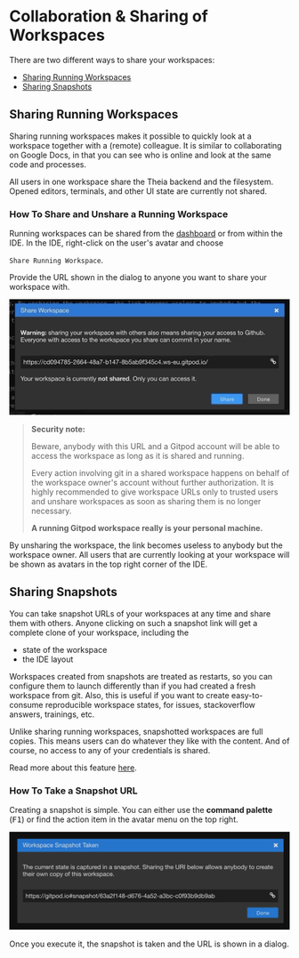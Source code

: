 # Collaboration & Sharing of Workspaces

There are two different ways to share your workspaces:

 - [Sharing Running Workspaces](#sharing-running-workspaces)
 - [Sharing Snapshots](#sharing-snapshots)

## Sharing Running Workspaces

Sharing running workspaces makes it possible to quickly look at a workspace together with a (remote) colleague.
It is similar to collaborating on Google Docs, in that you can see who is online and look at the same code and processes.

All users in one workspace share the Theia backend and the filesystem. Opened editors, terminals,
and other UI state are currently not shared.

### How To Share and Unshare a Running Workspace

Running workspaces can be shared from the [dashboard](/docs/60-dashboard/) or from within the IDE. In the IDE,
right-click on the user's avatar and choose

`Share Running Workspace`.

Provide the URL shown in the dialog to
anyone you want to share your workspace with.

![](./images/share-running-ws.gif)

> **Security note:**
>
> Beware, anybody with this URL and a Gitpod account will be able to access the workspace as long as
it is shared and running.
>
> Every action involving git in a shared workspace happens on behalf of the workspace owner's account without further authorization.
> It is highly recommended to give workspace URLs only to trusted users and unshare workspaces as soon as sharing them is no longer necessary.
>
> **A running Gitpod workspace really is your personal machine.**

By unsharing the workspace, the link becomes useless to anybody but the
workspace owner. All users that are currently looking at your workspace will be shown as avatars in
the top right corner of the IDE.

## Sharing Snapshots

You can take snapshot URLs of your workspaces at any time and share them with others.
Anyone clicking on such a snapshot link will get a complete clone of your workspace, including the
 - state of the workspace
 - the IDE layout

Workspaces created from snapshots are treated as restarts, so you can configure them to launch
differently than if you had created a fresh workspace from git. Also, this is useful if you want to create
easy-to-consume reproducible workspace states, for issues, stackoverflow answers, trainings, etc.

Unlike sharing running workspaces, snapshotted workspaces are full copies. This means users can do whatever
they like with the content. And of course, no access to any of your credentials is shared.

Read more about this feature [here](/blog/workspace-snapshots).

### How To Take a Snapshot URL

Creating a snapshot is simple. You can either use the __command palette__ (<kbd>F1</kbd>) or find the action item in
the avatar menu on the top right.

![](./images/share-snapshot.png)

Once you execute it, the snapshot is taken and the URL is shown in a dialog.

